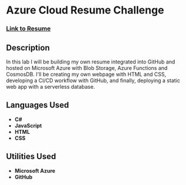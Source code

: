 <h1>Azure Cloud Resume Challenge</h1>

 ### [Link to Resume](https://www.kelvinaguilar.me/)

<h2>Description</h2>
In this lab I will be building my own resume integrated into GitHub and hosted on Microsoft Azure with Blob Storage, Azure Functions and CosmosDB. I'll be creating my own webpage with HTML and CSS, developing a CI/CD workflow with GitHub, and finally, deploying a static web app with a serverless database. 
<br />


<h2>Languages Used</h2>

- <b>C#</b> 
- <b>JavaScript</b>
- <b>HTML</b>
- <b>CSS</b>

<h2>Utilities Used</h2>

- <b>Microsoft Azure</b> 
- <b>GitHub</b>

<!--
 ```diff
- text in red
+ text in green
! text in orange
# text in gray
@@ text in purple (and bold)@@
```
--!>
